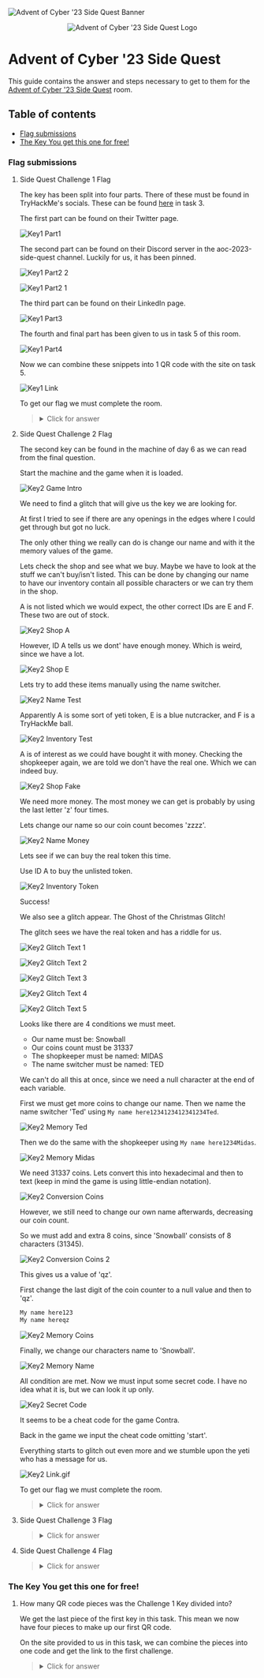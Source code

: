 ![Advent of Cyber '23 Side Quest Banner](https://tryhackme-images.s3.amazonaws.com/user-uploads/6093e17fa004d20049b6933e/room-content/8d1eef4732f7fc206539fb68abdabc5d.svg)

<p align="center">
   <img src="https://github.com/Kevinovitz/TryHackMe_Writeups/blob/main/adventofcyber23sidequest/Advent_of_Cyber_23_Side_Quest_Cover.png" alt="Advent of Cyber '23 Side Quest Logo">
</p>

# Advent of Cyber '23 Side Quest

This guide contains the answer and steps necessary to get to them for the [Advent of Cyber '23 Side Quest](https://tryhackme.com/room/adventofcyber23sidequest) room.

## Table of contents

- [Flag submissions](#flag_submissions)
- [The Key You get this one for free!](#the_key_you_get_this_one_for_free)

### Flag submissions

1. Side Quest Challenge 1 Flag 

   The key has been split into four parts. There of these must be found in TryHackMe's socials. These can be found [here](https://tryhackme.com/room/adventofcyber2023) in task 3.
   
   The first part can be found on their Twitter page.
   
   ![Key1 Part1](https://github.com/Kevinovitz/TryHackMe_Writeups/blob/main/adventofcyber23sidequest/Aoc_Side_Quests_Key1_Part1.png)
   
   The second part can be found on their Discord server in the aoc-2023-side-quest channel. Luckily for us, it has been pinned.

   ![Key1 Part2 2](https://github.com/Kevinovitz/TryHackMe_Writeups/blob/main/adventofcyber23sidequest/Aoc_Side_Quests_Key1_Part2_2.png)

   ![Key1 Part2 1](https://github.com/Kevinovitz/TryHackMe_Writeups/blob/main/adventofcyber23sidequest/Aoc_Side_Quests_Key1_Part2_1.png)
   
   The third part can be found on their LinkedIn page.

   ![Key1 Part3](https://github.com/Kevinovitz/TryHackMe_Writeups/blob/main/adventofcyber23sidequest/Aoc_Side_Quests_Key1_Part3.png)
   
   The fourth and final part has been given to us in task 5 of this room.
   
   ![Key1 Part4](https://github.com/Kevinovitz/TryHackMe_Writeups/blob/main/adventofcyber23sidequest/Aoc_Side_Quests_Key1_Part4.png)
   
   Now we can combine these snippets into 1 QR code with the site on task 5.
   
   ![Key1 Link](https://github.com/Kevinovitz/TryHackMe_Writeups/blob/main/adventofcyber23sidequest/Aoc_Side_Quests_Key1_Link.png)
   
   To get our flag we must complete the room.

   ><details><summary>Click for answer</summary>1-1f9548f131522e85ea30e801dfd9b1a4e526003f9e83301faad85e6154ef2834</details>

2. Side Quest Challenge 2 Flag 

   The second key can be found in the machine of day 6 as we can read from the final question.
   
   Start the machine and the game when it is loaded.
   
   ![Key2 Game Intro](https://github.com/Kevinovitz/TryHackMe_Writeups/blob/main/adventofcyber23sidequest/Aoc_Side_Quests_Key2_Game_Intro.png)
   
   We need to find a glitch that will give us the key we are looking for. 
   
   At first I tried to see if there are any openings in the edges where I could get through but got no luck.
   
   The only other thing we really can do is change our name and with it the memory values of the game.
   
   Lets check the shop and see what we buy. Maybe we have to look at the stuff we can't buy/isn't listed. This can be done by changing our name to have our inventory contain all possible characters or we can try them in the shop.
   
   A is not listed which we would expect, the other correct IDs are E and F. These two are out of stock.
   
   ![Key2 Shop A](https://github.com/Kevinovitz/TryHackMe_Writeups/blob/main/adventofcyber23sidequest/Aoc_Side_Quests_Key2_Shop_A.png)
   
   However, ID A tells us we dont' have enough money. Which is weird, since we have a lot.
   
   ![Key2 Shop E](https://github.com/Kevinovitz/TryHackMe_Writeups/blob/main/adventofcyber23sidequest/Aoc_Side_Quests_Key2_Shop_E.png)
   
   Lets try to add these items manually using the name switcher.
   
   ![Key2 Name Test](https://github.com/Kevinovitz/TryHackMe_Writeups/blob/main/adventofcyber23sidequest/Aoc_Side_Quests_Key2_Name_Test.png)
   
   Apparently A is some sort of yeti token, E is a blue nutcracker, and F is a TryHackMe ball.
   
   ![Key2 Inventory Test](https://github.com/Kevinovitz/TryHackMe_Writeups/blob/main/adventofcyber23sidequest/Aoc_Side_Quests_Key2_Inventory_Test.png)
   
   A is of interest as we could have bought it with money. Checking the shopkeeper again, we are told we don't have the real one. Which we can indeed buy.

   ![Key2 Shop Fake](https://github.com/Kevinovitz/TryHackMe_Writeups/blob/main/adventofcyber23sidequest/Aoc_Side_Quests_Key2_Shop_Fake.png)
   
   We need more money. The most money we can get is probably by using the last letter 'z' four times.
   
   Lets change our name so our coin count becomes 'zzzz'.
   
   ![Key2 Name Money](https://github.com/Kevinovitz/TryHackMe_Writeups/blob/main/adventofcyber23sidequest/Aoc_Side_Quests_Key2_Name_Money.png)
   
   Lets see if we can buy the real token this time.
   
   Use ID A to buy the unlisted token.
   
   ![Key2 Inventory Token](https://github.com/Kevinovitz/TryHackMe_Writeups/blob/main/adventofcyber23sidequest/Aoc_Side_Quests_Key2_Inventory_Token.png)
   
   Success!
   
   We also see a glitch appear. The Ghost of the Christmas Glitch!
   
   The glitch sees we have the real token and has a riddle for us.
   
   ![Key2 Glitch Text 1](https://github.com/Kevinovitz/TryHackMe_Writeups/blob/main/adventofcyber23sidequest/Aoc_Side_Quests_Key2_Glitch_Text_1.png)
   
   ![Key2 Glitch Text 2](https://github.com/Kevinovitz/TryHackMe_Writeups/blob/main/adventofcyber23sidequest/Aoc_Side_Quests_Key2_Glitch_Text_2.png)
   
   ![Key2 Glitch Text 3](https://github.com/Kevinovitz/TryHackMe_Writeups/blob/main/adventofcyber23sidequest/Aoc_Side_Quests_Key2_Glitch_Text_3.png)
   
   ![Key2 Glitch Text 4](https://github.com/Kevinovitz/TryHackMe_Writeups/blob/main/adventofcyber23sidequest/Aoc_Side_Quests_Key2_Glitch_Text_4.png)
   
   ![Key2 Glitch Text 5](https://github.com/Kevinovitz/TryHackMe_Writeups/blob/main/adventofcyber23sidequest/Aoc_Side_Quests_Key2_Glitch_Text_5.png)
   
   Looks like there are 4 conditions we must meet.
   
   - Our name must be: Snowball
   - Our coins count must be 31337
   - The shopkeeper must be named: MIDAS
   - The name switcher must be named: TED
   
   We can't do all this at once, since we need a null character at the end of each variable.
   
   First we must get more coins to change our name. Then we name the name switcher 'Ted' using `My name here1234123412341234Ted`.
   
   ![Key2 Memory Ted](https://github.com/Kevinovitz/TryHackMe_Writeups/blob/main/adventofcyber23sidequest/Aoc_Side_Quests_Key2_Memory_Ted.png)
   
   Then we do the same with the shopkeeper using `My name here1234Midas`.
   
   ![Key2 Memory Midas](https://github.com/Kevinovitz/TryHackMe_Writeups/blob/main/adventofcyber23sidequest/Aoc_Side_Quests_Key2_Memory_Midas.png)
   
   We need 31337 coins. Lets convert this into hexadecimal and then to text (keep in mind the game is using little-endian notation).
   
   ![Key2 Conversion Coins](https://github.com/Kevinovitz/TryHackMe_Writeups/blob/main/adventofcyber23sidequest/Aoc_Side_Quests_Key2_Conversion_Coins.png)
   
   However, we still need to change our own name afterwards, decreasing our coin count.
   
   So we must add and extra 8 coins, since 'Snowball' consists of 8 characters (31345).
   
   ![Key2 Conversion Coins 2](https://github.com/Kevinovitz/TryHackMe_Writeups/blob/main/adventofcyber23sidequest/Aoc_Side_Quests_Key2_Conversion_Coins_2.png)
   
   This gives us a value of 'qz'.
   
   First change the last digit of the coin counter to a null value and then to 'qz'.
   
   ```cmd
   My name here123
   My name hereqz
   ```
   
   ![Key2 Memory Coins](https://github.com/Kevinovitz/TryHackMe_Writeups/blob/main/adventofcyber23sidequest/Aoc_Side_Quests_Key2_Memory_Coins.png)
   
   Finally, we change our characters name to 'Snowball'.
   
   ![Key2 Memory Name](https://github.com/Kevinovitz/TryHackMe_Writeups/blob/main/adventofcyber23sidequest/Aoc_Side_Quests_Key2_Memory_Name.png)
   
   All condition are met. Now we must input some secret code. I have no idea what it is, but we can look it up only.
   
   ![Key2 Secret Code](https://github.com/Kevinovitz/TryHackMe_Writeups/blob/main/adventofcyber23sidequest/Aoc_Side_Quests_Key2_Secret_Code.png)
   
   It seems to be a cheat code for the game Contra.
   
   Back in the game we input the cheat code omitting 'start'.
   
   Everything starts to glitch out even more and we stumble upon the yeti who has a message for us.
   
   ![Key2 Link.gif](https://github.com/Kevinovitz/TryHackMe_Writeups/blob/main/adventofcyber23sidequest/Aoc_Side_Quests_Key2_Link.gif)
   
   To get our flag we must complete the room.
   
   ><details><summary>Click for answer</summary></details>

3. Side Quest Challenge 3 Flag 



   ><details><summary>Click for answer</summary></details>

4. Side Quest Challenge 4 Flag 

   

   ><details><summary>Click for answer</summary></details>
   
### The Key You get this one for free!

1. How many QR code pieces was the Challenge 1 Key divided into?  

   We get the last piece of the first key in this task. This mean we now have four pieces to make up our first QR code.
   
   On the site provided to us in this task, we can combine the pieces into one code and get the link to the first challenge.

   ><details><summary>Click for answer</summary>4</details>

